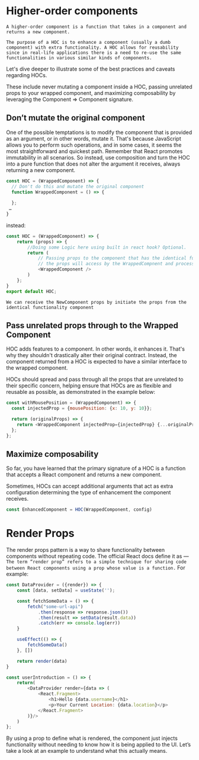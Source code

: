 # Higher-order components

`A higher-order component is a function that takes in a component and returns a new component.`

`The purpose of a HOC is to enhance a component (usually a dumb component) with extra functionality. A HOC allows for reusability since in real-life applications there is a need to re-use the same functionalities in various similar kinds of components.`

Let's dive deeper to illustrate some of the best practices and caveats regarding HOCs.

These include never mutating a component inside a HOC, passing unrelated props to your wrapped component, and maximizing composability by leveraging the Component => Component signature.

## Don’t mutate the original component
One of the possible temptations is to modify the component that is provided as an argument, or in other words, mutate it. That's because JavaScript allows you to perform such operations, and in some cases, it seems the most straightforward and quickest path. Remember that React promotes immutability in all scenarios. So instead, use composition and turn the HOC into a pure function that does not alter the argument it receives, always returning a new component.
```js
const HOC = (WrappedComponent) => {
  // Don't do this and mutate the original component
  function WrappedComponent = () => {
    
  }; 
 …
}
```
instead:
```js
const HOC = (WrappedComponent) => {
    return (props) => {
        //Doing some Logic here using built in react hook? Optional.
        return (
            // Passing props to the component that has the identical funcionalities
            // the props will access by the WrappedCompnent and process the data.
            <WrappedComponent />
        )
    }; 
}
export default HOC;
```
`We can receive the NewComponent props by initiate the props from the identical functionality component`

## Pass unrelated props through to the Wrapped Component
HOC adds features to a component. In other words, it enhances it. That's why they shouldn't drastically alter their original contract. Instead, the component returned from a HOC is expected to have a similar interface to the wrapped component.

HOCs should spread and pass through all the props that are unrelated to their specific concern, helping ensure that HOCs are as flexible and reusable as possible, as demonstrated in the example below:
```js
const withMousePosition = (WrappedComponent) => {
  const injectedProp = {mousePosition: {x: 10, y: 10}};

  return (originalProps) => {
    return <WrappedComponent injectedProp={injectedProp} {...originalProps} />;
  };
};
```

## Maximize composability
So far, you have learned that the primary signature of a HOC is a function that accepts a React component and returns a new component.

Sometimes, HOCs can accept additional arguments that act as extra configuration determining the type of enhancement the component receives.
```js
const EnhancedComponent = HOC(WrappedComponent, config)
```

# Render Props
The render props pattern is a way to share functionality between components without repeating code. The official React docs define it as — <br/>
`The term “render prop” refers to a simple technique for sharing code between React components using a prop whose value is a function.`
For example:
```js
const DataProvider = ({render}) => {
    const [data, setData] = useState('');

    const fetchSomeData = () => {
        fetch("some-url-api")
            .then(response => response.json())
            .then(result => setData(result.data))
            .catch(err => console.log(err)) 
    }

    useEffect(() => {  
        fetchSomeData()
    }, [])

    return render(data)
}

const userIntroduction = () => {
    return(
        <DataProvider render={data => (
            <React.Fragment>
                <h1>Hello {data.username}</h1>
                <p>Your Current Location: {data.location}</p>
            </React.Fragment>
        )}/>
    )
};
```
By using a prop to define what is rendered, the component just injects functionality without needing to know how it is being applied to the UI. Let’s take a look at an example to understand what this actually means.